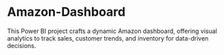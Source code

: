 # Amazon-Dashboard
This Power BI project crafts a dynamic Amazon dashboard, offering visual analytics to track sales, customer trends, and inventory for data-driven decisions.
